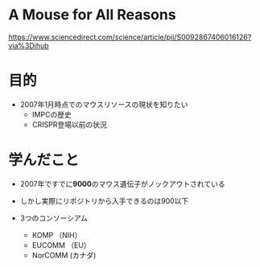 # A Mouse for All Reasons

https://www.sciencedirect.com/science/article/pii/S0092867406016126?via%3Dihub

# 目的
- 2007年1月時点でのマウスリソースの現状を知りたい
  - IMPCの歴史
  - CRISPR登場以前の状況

# 学んだこと
- 2007年ですでに**9000**のマウス遺伝子がノックアウトされている
- しかし実際にリポジトリから入手できるのは900以下

- 3つのコンソーシアム
  - KOMP （NIH）
  - EUCOMM （EU）
  - NorCOMM (カナダ)
